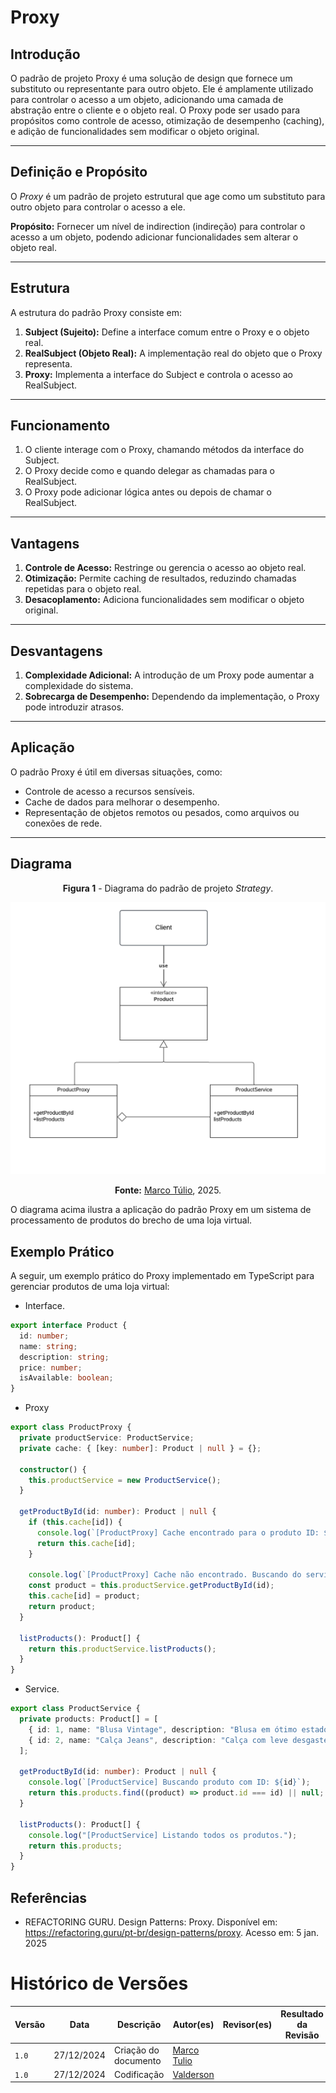 # Proxy

## Introdução

O padrão de projeto Proxy é uma solução de design que fornece um substituto ou representante para outro objeto. Ele é amplamente utilizado para controlar o acesso a um objeto, adicionando uma camada de abstração entre o cliente e o objeto real. O Proxy pode ser usado para propósitos como controle de acesso, otimização de desempenho (caching), e adição de funcionalidades sem modificar o objeto original.

---

## Definição e Propósito

O _Proxy_ é um padrão de projeto estrutural que age como um substituto para outro objeto para controlar o acesso a ele.

**Propósito:** Fornecer um nível de indirection (indireção) para controlar o acesso a um objeto, podendo adicionar funcionalidades sem alterar o objeto real.

---

## Estrutura

A estrutura do padrão Proxy consiste em:

1. **Subject (Sujeito):** Define a interface comum entre o Proxy e o objeto real.
2. **RealSubject (Objeto Real):** A implementação real do objeto que o Proxy representa.
3. **Proxy:** Implementa a interface do Subject e controla o acesso ao RealSubject.

---

## Funcionamento

1. O cliente interage com o Proxy, chamando métodos da interface do Subject.
2. O Proxy decide como e quando delegar as chamadas para o RealSubject.
3. O Proxy pode adicionar lógica antes ou depois de chamar o RealSubject.

---

## Vantagens

1. **Controle de Acesso:** Restringe ou gerencia o acesso ao objeto real.
2. **Otimização:** Permite caching de resultados, reduzindo chamadas repetidas para o objeto real.
3. **Desacoplamento:** Adiciona funcionalidades sem modificar o objeto original.

---

## Desvantagens

1. **Complexidade Adicional:** A introdução de um Proxy pode aumentar a complexidade do sistema.
2. **Sobrecarga de Desempenho:** Dependendo da implementação, o Proxy pode introduzir atrasos.

---

## Aplicação

O padrão Proxy é útil em diversas situações, como:

- Controle de acesso a recursos sensíveis.
- Cache de dados para melhorar o desempenho.
- Representação de objetos remotos ou pesados, como arquivos ou conexões de rede.

---
## Diagrama

<center>
<figcaption> 

**Figura 1** - Diagrama do padrão de projeto *Strategy*.

</figcaption>

![Diagrama do padrão de projeto strategy](../Images/DiagramaProxy.png)

<figcaption>

**Fonte:** <a href="https://github.com/MarcoTulioSoares" target="_blank">Marco Túlio</a>, 2025.

</figcaption>
</center>

O diagrama acima ilustra a aplicação do padrão Proxy em um sistema de processamento de produtos do brecho de uma loja virtual.
## Exemplo Prático

A seguir, um exemplo prático do Proxy implementado em TypeScript para gerenciar produtos de uma loja virtual:


- Interface.
```typescript
export interface Product {
  id: number;
  name: string;
  description: string;
  price: number;
  isAvailable: boolean;
}
```
- Proxy
```typescript
export class ProductProxy {
  private productService: ProductService;
  private cache: { [key: number]: Product | null } = {};

  constructor() {
    this.productService = new ProductService();
  }

  getProductById(id: number): Product | null {
    if (this.cache[id]) {
      console.log(`[ProductProxy] Cache encontrado para o produto ID: ${id}`);
      return this.cache[id];
    }

    console.log(`[ProductProxy] Cache não encontrado. Buscando do serviço.`);
    const product = this.productService.getProductById(id);
    this.cache[id] = product;
    return product;
  }

  listProducts(): Product[] {
    return this.productService.listProducts();
  }
}
```

- Service.
```typescript
export class ProductService {
  private products: Product[] = [
    { id: 1, name: "Blusa Vintage", description: "Blusa em ótimo estado.", price: 50, isAvailable: true },
    { id: 2, name: "Calça Jeans", description: "Calça com leve desgaste.", price: 70, isAvailable: false },
  ];

  getProductById(id: number): Product | null {
    console.log(`[ProductService] Buscando produto com ID: ${id}`);
    return this.products.find((product) => product.id === id) || null;
  }

  listProducts(): Product[] {
    console.log("[ProductService] Listando todos os produtos.");
    return this.products;
  }
}
```

## Referências
- REFACTORING GURU. Design Patterns: Proxy. Disponível em: https://refactoring.guru/pt-br/design-patterns/proxy. Acesso em: 5 jan. 2025

# Histórico de Versões

| Versão | Data       | Descrição            | Autor(es)                                        | Revisor(es) | Resultado da Revisão |
| ------ | ---------- | -------------------- | ------------------------------------------------ | ----------- | -------------------- |
| `1.0`  | 27/12/2024 | Criação do documento | [Marco Tulio](https://github.com/MarcoTulioSoares) |  |
| `1.0`  | 27/12/2024 | Codificação | [Valderson](https://github.com/valdersonjr)  |  |